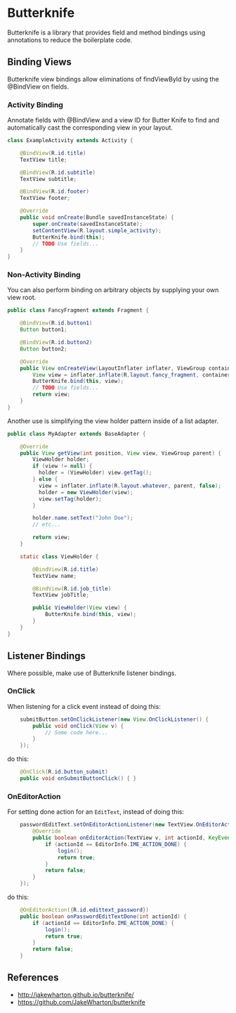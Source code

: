 # Butterknife

Butterknife is a library that provides field and method bindings using annotations to reduce the boilerplate code.

## Binding Views

Butterknife view bindings allow eliminations of findViewById by using the @BindView on fields.

### Activity Binding

Annotate fields with @BindView and a view ID for Butter Knife to find and automatically cast the corresponding view in your layout.

```java
class ExampleActivity extends Activity {

    @BindView(R.id.title)
    TextView title;

    @BindView(R.id.subtitle)
    TextView subtitle;

    @BindView(R.id.footer)
    TextView footer;

    @Override
    public void onCreate(Bundle savedInstanceState) {
        super.onCreate(savedInstanceState);
        setContentView(R.layout.simple_activity);
        ButterKnife.bind(this);
        // TODO Use fields...
    }
}
```

### Non-Activity Binding

You can also perform binding on arbitrary objects by supplying your own view root.

```java
public class FancyFragment extends Fragment {

    @BindView(R.id.button1)
    Button button1;

    @BindView(R.id.button2)
    Button button2;

    @Override
    public View onCreateView(LayoutInflater inflater, ViewGroup container, Bundle savedInstanceState) {
        View view = inflater.inflate(R.layout.fancy_fragment, container, false);
        ButterKnife.bind(this, view);
        // TODO Use fields...
        return view;
    }
}
```

Another use is simplifying the view holder pattern inside of a list adapter.

```java
public class MyAdapter extends BaseAdapter {

    @Override
    public View getView(int position, View view, ViewGroup parent) {
        ViewHolder holder;
        if (view != null) {
          holder = (ViewHolder) view.getTag();
        } else {
          view = inflater.inflate(R.layout.whatever, parent, false);
          holder = new ViewHolder(view);
          view.setTag(holder);
        }

        holder.name.setText("John Doe");
        // etc...

        return view;
    }

    static class ViewHolder {

        @BindView(R.id.title)
        TextView name;

        @BindView(R.id.job_title)
        TextView jobTitle;

        public ViewHolder(View view) {
            ButterKnife.bind(this, view);
        }
    }
}
```

## Listener Bindings

Where possible, make use of Butterknife listener bindings.

### OnClick

When listening for a click event instead of doing this:

```java
    submitButton.setOnClickListener(new View.OnClickListener() {
        public void onClick(View v) {
            // Some code here...
        }
    });
```

do this:

```java
    @OnClick(R.id.button_submit)
    public void onSubmitButtonClick() { }
```

### OnEditorAction

For setting done action for an `EditText`, instead of doing this:

```java
    passwordEditText.setOnEditorActionListener(new TextView.OnEditorActionListener() {
        @Override
        public boolean onEditorAction(TextView v, int actionId, KeyEvent event) {
            if (actionId == EditorInfo.IME_ACTION_DONE) {
                login();
                return true;
            }
            return false;
        }
    });
```

do this:

```java
    @OnEditorAction({R.id.edittext_password})
    public boolean onPasswordEditTextDone(int actionId) {
        if (actionId == EditorInfo.IME_ACTION_DONE) {
            login();
            return true;
        }
        return false;
    }
```

## References
- http://jakewharton.github.io/butterknife/
- https://github.com/JakeWharton/butterknife

